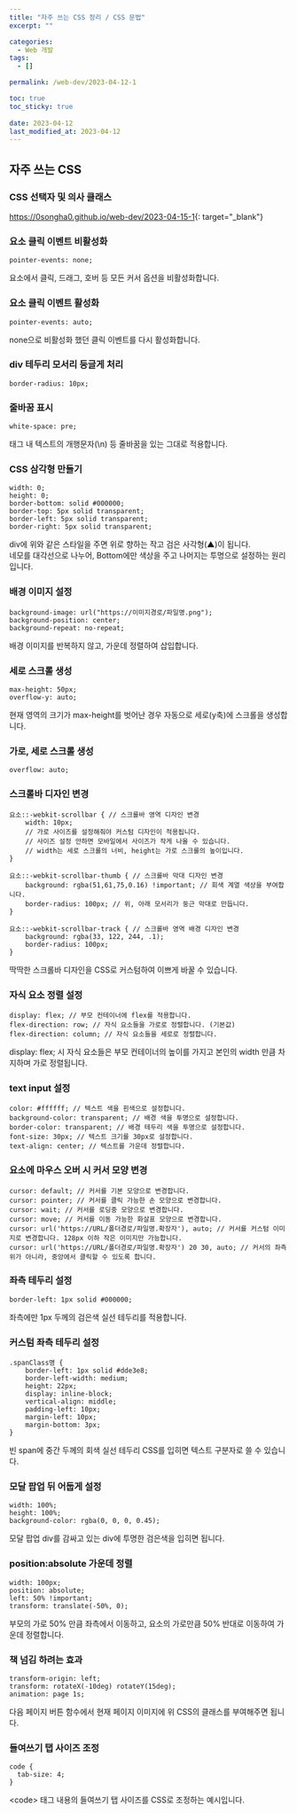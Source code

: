 ```yaml
---
title: "자주 쓰는 CSS 정리 / CSS 문법"
excerpt: ""

categories:
  - Web 개발
tags:
  - []

permalink: /web-dev/2023-04-12-1

toc: true
toc_sticky: true
 
date: 2023-04-12
last_modified_at: 2023-04-12
---
```


## 자주 쓰는 CSS

### CSS 선택자 및 의사 클래스
<https://0songha0.github.io/web-dev/2023-04-15-1>{: target="_blank"}

### 요소 클릭 이벤트 비활성화
```
pointer-events: none;
```
요소에서 클릭, 드래그, 호버 등 모든 커서 옵션을 비활성화합니다.

### 요소 클릭 이벤트 활성화
```
pointer-events: auto;
```
none으로 비활성화 했던 클릭 이벤트를 다시 활성화합니다.

### div 테두리 모서리 둥글게 처리
```
border-radius: 10px;
```

### 줄바꿈 표시
```
white-space: pre;
```
태그 내 텍스트의 개행문자(\n) 등 줄바꿈을 있는 그대로 적용합니다.

### CSS 삼각형 만들기
```
width: 0;
height: 0;
border-bottom: solid #000000;
border-top: 5px solid transparent;
border-left: 5px solid transparent;
border-right: 5px solid transparent;
```
div에 위와 같은 스타일을 주면 위로 향하는 작고 검은 사각형(▲)이 됩니다.  
네모를 대각선으로 나누어, Bottom에만 색상을 주고 나머지는 투명으로 설정하는 원리입니다.

### 배경 이미지 설정
```
background-image: url("https://이미지경로/파일명.png");
background-position: center;
background-repeat: no-repeat;
```
배경 이미지를 반복하지 않고, 가운데 정렬하여 삽입합니다.

### 세로 스크롤 생성
```
max-height: 50px;
overflow-y: auto;
```
현재 영역의 크기가 max-height를 벗어난 경우 자동으로 세로(y축)에 스크롤을 생성합니다.

### 가로, 세로 스크롤 생성
```
overflow: auto;
```

### 스크롤바 디자인 변경
```
요소::-webkit-scrollbar { // 스크롤바 영역 디자인 변경
    width: 10px;
    // 가로 사이즈를 설정해줘야 커스텀 디자인이 적용됩니다.
    // 사이즈 설정 안하면 모바일에서 사이즈가 작게 나올 수 있습니다.
    // width는 세로 스크롤의 너비, height는 가로 스크롤의 높이입니다.
}

요소::-webkit-scrollbar-thumb { // 스크롤바 막대 디자인 변경
    background: rgba(51,61,75,0.16) !important; // 회색 계열 색상을 부여합니다.
    border-radius: 100px; // 위, 아래 모서리가 둥근 막대로 만듭니다.
}

요소::-webkit-scrollbar-track { // 스크롤바 영역 배경 디자인 변경
    background: rgba(33, 122, 244, .1);
    border-radius: 100px;
}
```
딱딱한 스크롤바 디자인을 CSS로 커스텀하여 이쁘게 바꿀 수 있습니다.

### 자식 요소 정렬 설정
```
display: flex; // 부모 컨테이너에 flex를 적용합니다.
flex-direction: row; // 자식 요소들을 가로로 정렬합니다. (기본값)
flex-direction: column; // 자식 요소들을 세로로 정렬합니다.
```
display: flex; 시 자식 요소들은 부모 컨테이너의 높이를 가지고 본인의 width 만큼 차지하며 가로 정렬됩니다.

### text input 설정
```
color: #ffffff; // 텍스트 색을 흰색으로 설정합니다.
background-color: transparent; // 배경 색을 투명으로 설정합니다.
border-color: transparent; // 배경 테두리 색을 투명으로 설정합니다.
font-size: 30px; // 텍스트 크기를 30px로 설정합니다.
text-align: center; // 텍스트를 가운데 정렬합니다.
```

### 요소에 마우스 오버 시 커서 모양 변경
```
cursor: default; // 커서를 기본 모양으로 변경합니다.
cursor: pointer; // 커서를 클릭 가능한 손 모양으로 변경합니다.
cursor: wait; // 커서를 로딩중 모양으로 변경합니다.
cursor: move; // 커서를 이동 가능한 화살표 모양으로 변경합니다.
cursor: url('https://URL/폴더경로/파일명.확장자'), auto; // 커서를 커스텀 이미지로 변경합니다. 128px 이하 작은 이미지만 가능합니다.
cursor: url('https://URL/폴더경로/파일명.확장자') 20 30, auto; // 커서의 좌측 위가 아니라, 중앙에서 클릭할 수 있도록 합니다.
```

### 좌측 테두리 설정
```
border-left: 1px solid #000000;
```
좌측에만 1px 두께의 검은색 실선 테두리를 적용합니다.

### 커스텀 좌측 테두리 설정
```
.spanClass명 {
    border-left: 1px solid #dde3e8;
    border-left-width: medium;
    height: 22px;
    display: inline-block;
    vertical-align: middle;
    padding-left: 10px;
    margin-left: 10px;
    margin-bottom: 3px;
}
```
빈 span에 중간 두께의 회색 실선 테두리 CSS를 입히면 텍스트 구분자로 쓸 수 있습니다.

### 모달 팝업 뒤 어둡게 설정
```
width: 100%;
height: 100%;
background-color: rgba(0, 0, 0, 0.45);
```
모달 팝업 div를 감싸고 있는 div에 투명한 검은색을 입히면 됩니다.

### position:absolute 가운데 정렬
```
width: 100px;
position: absolute;
left: 50% !important;
transform: translate(-50%, 0);
```
부모의 가로 50% 만큼 좌측에서 이동하고, 요소의 가로만큼 50% 반대로 이동하여 가운데 정렬합니다.

### 책 넘김 하려는 효과
```
transform-origin: left;
transform: rotateX(-10deg) rotateY(15deg);
animation: page 1s;
```
다음 페이지 버튼 함수에서 현재 페이지 이미지에 위 CSS의 클래스를 부여해주면 됩니다.

### 들여쓰기 탭 사이즈 조정
```
code {
  tab-size: 4;
}
```
\<code> 태그 내용의 들여쓰기 탭 사이즈를 CSS로 조정하는 예시입니다.
